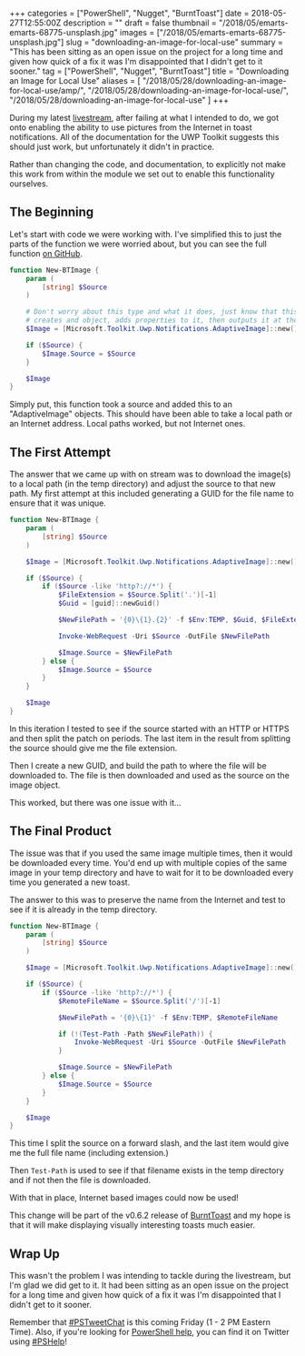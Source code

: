 +++
categories = ["PowerShell", "Nugget", "BurntToast"]
date = 2018-05-27T12:55:00Z
description = ""
draft = false
thumbnail = "/2018/05/emarts-emarts-68775-unsplash.jpg"
images = ["/2018/05/emarts-emarts-68775-unsplash.jpg"]
slug = "downloading-an-image-for-local-use"
summary = "This has been sitting as an open issue on the project for a long time and given how quick of a fix it was I'm disappointed that I didn't get to it sooner."
tag = ["PowerShell", "Nugget", "BurntToast"]
title = "Downloading an Image for Local Use"
aliases = [
    "/2018/05/28/downloading-an-image-for-local-use/amp/",
    "/2018/05/28/downloading-an-image-for-local-use/",
    "/2018/05/28/downloading-an-image-for-local-use"
]
+++


During my latest [livestream](https://youtu.be/OXFBHCY4Ils), after failing at what I intended to do, we got onto enabling the ability to use pictures from the Internet in toast notifications. All of the documentation for the UWP Toolkit suggests this should just work, but unfortunately it didn't in practice.

Rather than changing the code, and documentation, to explicitly not make this work from within the module we set out to enable this functionality ourselves.

## **The Beginning**

Let's start with code we were working with. I've simplified this to just the parts of the function we were worried about, but you can see the full function [on GitHub](https://github.com/Windos/BurntToast/blob/v0.6.2/BurntToast/Public/New-BTImage.ps1).

```powershell
function New-BTImage {
    param (
        [string] $Source
    )

    # Don't worry about this type and what it does, just know that this function
    # creates and object, adds properties to it, then outputs it at the end
    $Image = [Microsoft.Toolkit.Uwp.Notifications.AdaptiveImage]::new()

    if ($Source) {
        $Image.Source = $Source
    }

    $Image
}

```

Simply put, this function took a source and added this to an "AdaptiveImage" objects. This should have been able to take a local path or an Internet address. Local paths worked, but not Internet ones.

## **The First Attempt**

The answer that we came up with on stream was to download the image(s) to a local path (in the temp directory) and adjust the source to that new path. My first attempt at this included generating a GUID for the file name to ensure that it was unique.

```powershell
function New-BTImage {
    param (
        [string] $Source
    )

    $Image = [Microsoft.Toolkit.Uwp.Notifications.AdaptiveImage]::new()

    if ($Source) {
        if ($Source -like 'http?://*') {
            $FileExtension = $Source.Split('.')[-1]
            $Guid = [guid]::newGuid()

            $NewFilePath = '{0}\{1}.{2}' -f $Env:TEMP, $Guid, $FileExtension

            Invoke-WebRequest -Uri $Source -OutFile $NewFilePath

            $Image.Source = $NewFilePath
        } else {
            $Image.Source = $Source
        }
    }

    $Image
}

```

In this iteration I tested to see if the source started with an HTTP or HTTPS and then split the patch on periods. The last item in the result from splitting the source should give me the file extension.

Then I create a new GUID, and build the path to where the file will be downloaded to. The file is then downloaded and used as the source on the image object.

This worked, but there was one issue with it...

## **The Final Product**

The issue was that if you used the same image multiple times, then it would be downloaded every time. You'd end up with multiple copies of the same image in your temp directory and have to wait for it to be downloaded every time you generated a new toast.

The answer to this was to preserve the name from the Internet and test to see if it is already in the temp directory.

```powershell
function New-BTImage {
    param (
        [string] $Source
    )

    $Image = [Microsoft.Toolkit.Uwp.Notifications.AdaptiveImage]::new()

    if ($Source) {
        if ($Source -like 'http?://*') {
            $RemoteFileName = $Source.Split('/')[-1]

            $NewFilePath = '{0}\{1}' -f $Env:TEMP, $RemoteFileName

            if (!(Test-Path -Path $NewFilePath)) {
                Invoke-WebRequest -Uri $Source -OutFile $NewFilePath
            }

            $Image.Source = $NewFilePath
        } else {
            $Image.Source = $Source
        }
    }

    $Image
}

```

This time I split the source on a forward slash, and the last item would give me the full file name (including extension.)

Then `Test-Path` is used to see if that filename exists in the temp directory and if not then the file is downloaded.

With that in place, Internet based images could now be used!

This change will be part of the v0.6.2 release of [BurntToast](https://www.powershellgallery.com/packages/BurntToast) and my hope is that it will make displaying visually interesting toasts much easier.

## **Wrap Up**

This wasn't the problem I was intending to tackle during the livestream, but I'm glad we did get to it. It had been sitting as an open issue on the project for a long time and given how quick of a fix it was I'm disappointed that I didn't get to it sooner.

Remember that [#PSTweetChat](https://twitter.com/search?f=tweets&vertical=default&q=%23pstweetchat) is this coming Friday (1 - 2 PM Eastern Time). Also, if you're looking for [PowerShell help](https://king.geek.nz/2018/03/20/pshelp-twitter/), you can find it on Twitter using [#PSHelp](https://twitter.com/search?f=tweets&vertical=default&q=%23pshelp&src=typd)!

